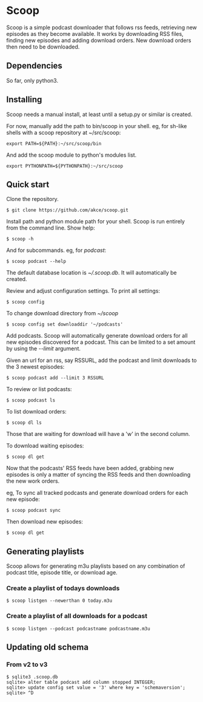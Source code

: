 # Scoop

Scoop is a simple podcast downloader that follows rss feeds, retrieving new episodes as they become available.
It works by downloading RSS files, finding new episodes and adding download orders. New download orders then need to be downloaded.

## Dependencies

So far, only python3.

## Installing

Scoop needs a manual install, at least until a setup.py or similar is created.

For now, manually add the path to bin/scoop in your shell. eg, for sh-like shells with a scoop repository at ~/src/scoop:
```
export PATH=${PATH}:~/src/scoop/bin
```

And add the scoop module to python's modules list.
```
export PYTHONPATH=${PYTHONPATH}:~/src/scoop
```

## Quick start

Clone the repository.

```
$ git clone https://github.com/akce/scoop.git
```

Install path and python module path for your shell.
Scoop is run entirely from the command line. Show help:
```
$ scoop -h
```
And for subcommands. eg, for *podcast*:
```
$ scoop podcast --help
```

The default database location is *~/.scoop.db*. It will automatically be created.

Review and adjust configuration settings. To print all settings:
```
$ scoop config
```

To change download directory from *~/scoop*
```
$ scoop config set downloaddir '~/podcasts'
```

Add podcasts. Scoop will automatically generate download orders for all new episodes discovered for a podcast. This can be limited to a set amount by using the *--limit* argument.

Given an url for an rss, say RSSURL, add the podcast and limit downloads to the 3 newest episodes:
```
$ scoop podcast add --limit 3 RSSURL
```

To review or list podcasts:
```
$ scoop podcast ls
```

To list download orders:
```
$ scoop dl ls
```
Those that are *w*aiting for download will have a 'w' in the second column.

To download waiting episodes:
```
$ scoop dl get
```

Now that the podcasts' RSS feeds have been added, grabbing new episodes is only a matter of syncing the RSS feeds and then downloading the new work orders.

eg, To sync all tracked podcasts and generate download orders for each new episode:

```
$ scoop podcast sync
```

Then download new episodes:
```
$ scoop dl get
```

## Generating playlists

Scoop allows for generating m3u playlists based on any combination of podcast title, episode title, or download age.

### Create a playlist of todays downloads

```
$ scoop listgen --newerthan 0 today.m3u
```

### Create a playlist of all downloads for a podcast
```
$ scoop listgen --podcast podcastname podcastname.m3u
```
## Updating old schema

### From v2 to v3

```
$ sqlite3 .scoop.db
sqlite> alter table podcast add column stopped INTEGER;
sqlite> update config set value = '3' where key = 'schemaversion';
sqlite> ^D
```
